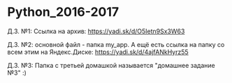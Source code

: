 # Python_2016-2017

Д.З. №1:
Ссылка на архив: https://yadi.sk/d/O5Ietn9Sx3W63

Д.З. №2:
основной файл - папка my_app.
А ещё есть ссылка на папку со всем этим на Яндекс.Диске: https://yadi.sk/d/4ajfANkHyrz55

Д.З. №3:
Папка с третьей домашкой называется "домашнее задание №3" :)
